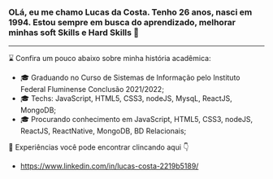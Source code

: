 <!--
**lucascostadevrobot/lucascostadevrobot** is a ✨ _special_ ✨ repository because its `README.md` (this file) appears on your GitHub profile.

Here are some ideas to get you started:

- 🔭 I’m currently working on ...
- 🌱 I’m currently learning ...
- 👯 I’m looking to collaborate on ...
- 🤔 I’m looking for help with ...
- 💬 Ask me about ...
- 📫 How to reach me: ...
- 😄 Pronouns: ...
- ⚡ Fun fact: ...
-->

### OLá, eu me chamo Lucas da Costa. Tenho 26 anos, nasci em 1994. Estou sempre em busca do aprendizado, melhorar minhas soft Skills e Hard Skills 👋
________________________________________________________________________________________________________________________________________________________

 :hourglass:		Confira um pouco abaixo sobre minha história acadêmica:

- :mortar_board:	 Graduando no Curso de Sistemas de Informação pelo Instituto Federal Fluminense Conclusão 2021/2022;
- :mortar_board:	 Techs: JavaScript, HTML5, CSS3, nodeJS, MysqL, ReactJS, MongoDB;
-  :mortar_board:	 Procurando conhecimento em JavaScript, HTML5, CSS3, nodeJS, ReactJS, ReactNative, MongoDB, BD Relacionais;

:dart:	Experiências você pode encontrar clincando aqui :point_down:	
- https://www.linkedin.com/in/lucas-costa-2219b5189/
